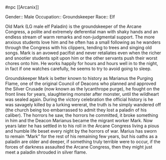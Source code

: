 #npc [[Arcanix]]

Gender:: Male
Occupation:: Groundskeeper
Race:: Elf

Old Mark (LG male elf Paladin) is the groundskeeper of the Arcane Congress, a polite and extremely deferential man with shaky hands and an endless stream of warm remarks and non-judgmental support. The more anxious students love him and he often has a small following as he wanders through the Congress with his clippers, tending to trees and singing old songs. Mark is an avowed pacifist and never retaliates even when the richer and snootier students spit upon him or the other servants push their worst chores onto him. He works happily for hours and hours well in to the night, in fact if one watches carefully, he seems to try to avoid going to sleep.

Groundskeeper Mark is better known to history as Marianus the Purging Flame, one of the original Council of Deacons who planned and approved the Silver Crusade (now known as the lycanthrope purge), he fought on the front lines for years, slaughtering monster after monster, until the wildheart was sealed again. During the victory celebration the official history is he was savagely killed by a lurking wererat, the truth is he simply wandered off (the church being too embarrassed to admit they lost a paladin of his caliber). The horrors he saw, the horrors he committed, it broke something in him and the Deacon Marianus became the migrant worker Mark. Now years later he has settled in to his roll in the Arcane Congress living a pious and humble life beset every night by the horrors of war. Marius has sworn to remain “Mark” for the rest of his remaining few years, but his oaths as a paladin are older and deeper, if something truly terrible were to occur, if the forces of darkness assaulted the Arcane Congress, then they might just meet a paladin shrouded in silver flame.